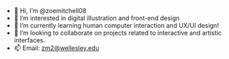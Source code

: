 - 👋 Hi, I’m @zoemitchell08
- 👀 I’m interested in digital illustration and front-end design 
- 🌱 I’m currently learning human computer interaction and UX/UI design!
- 💞️ I’m looking to collaborate on projects related to interactive and artistic interfaces.
- 📫 Email: zm2@wellesley.edu

<!---
zoemitchell08/zoemitchell08 is a ✨ special ✨ repository because its `README.md` (this file) appears on your GitHub profile.
You can click the Preview link to take a look at your changes.
--->
